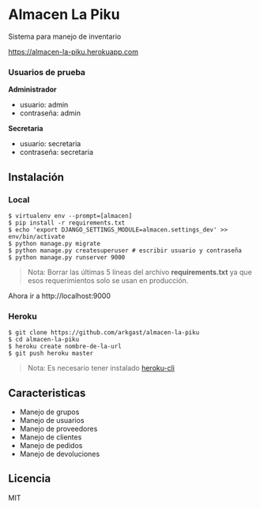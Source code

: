 # Almacen La Piku

Sistema para manejo de inventario

https://almacen-la-piku.herokuapp.com

### Usuarios de prueba

**Administrador**
* usuario: admin
* contraseña: admin

**Secretaria**
* usuario: secretaria
* contraseña: secretaria

## Instalación
### Local

    $ virtualenv env --prompt=[almacen]
    $ pip install -r requirements.txt
    $ echo 'export DJANGO_SETTINGS_MODULE=almacen.settings_dev' >> env/bin/activate
    $ python manage.py migrate
    $ python manage.py createsuperuser # escribir usuario y contraseña
    $ python manage.py runserver 9000

> Nota: Borrar las últimas 5 líneas del archivo **requirements.txt** ya que esos requerimientos solo se usan en producción.

Ahora ir a http://localhost:9000

### Heroku

    $ git clone https://github.com/arkgast/almacen-la-piku
    $ cd almacen-la-piku
    $ heroku create nombre-de-la-url
    $ git push heroku master

> Nota: Es necesario tener instalado [heroku-cli](https://devcenter.heroku.com/articles/heroku-cli)

## Caracteristicas

* Manejo de grupos
* Manejo de usuarios
* Manejo de proveedores
* Manejo de clientes
* Manejo de pedidos
* Manejo de devoluciones

## Licencia

MIT
